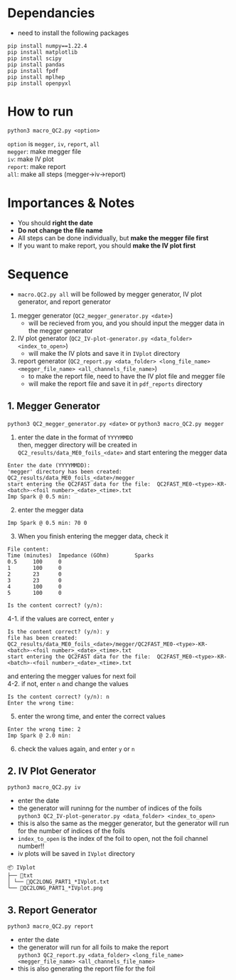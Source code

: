 # Dependancies
- need to install the following packages
```
pip install numpy==1.22.4
pip install matplotlib
pip install scipy
pip install pandas
pip install fpdf
pip install mplhep
pip install openpyxl
```

# How to run
```
python3 macro_QC2.py <option>
```
```option``` is ```megger```, ```iv```, ```report```, ```all```   
```megger```: make megger file   
```iv```: make IV plot   
```report```: make report   
```all```: make all steps (megger->iv->report)

# Importances & Notes
- You should **right the date**   
- **Do not change the file name**   
- All steps can be done individually, but **make the megger file first**   
- If you want to make report, you should **make the IV plot first** 

# Sequence
- ```macro.QC2.py all``` will be followed by megger generator, IV plot generator, and report generator   
1. megger generator (```QC2_megger_generator.py <date>```)     
    - will be recieved from you, and you should input the megger data in the megger generator   
2. IV plot generator (```QC2_IV-plot-generator.py <data_folder> <index_to_open>```)    
    - will make the IV plots and save it in ```IVplot``` directory   
3. report generator (```QC2_report.py <data_folder> <long_file_name> <megger_file_name> <all_channels_file_name>```)   
    - to make the report file, need to have the IV plot file and megger file   
    - will make the report file and save it in ```pdf_reports``` directory   

## 1. Megger Generator
```python3 QC2_megger_generator.py <date>``` or ```python3 macro_QC2.py megger```   
1. enter the date in the format of ```YYYYMMDD```   
then, megger directory will be created in ```QC2_results/data_ME0_foils_<date>``` and start entering the megger data   
```   
Enter the date (YYYYMMDD):   
'megger' directory has been created: QC2_results/data_ME0_foils_<date>/megger   
start entering the QC2FAST data for the file:  QC2FAST_ME0-<type>-KR-<batch>-<foil number>_<date>_<time>.txt   
Imp Spark @ 0.5 min:   
```
2. enter the megger data <Imp> <number of sparks>
```
Imp Spark @ 0.5 min: 70 0   
```
3. When you finish entering the megger data, check it
```
File content:
Time (minutes)  Impedance (GOhm)        Sparks
0.5     100     0
1       100     0
2       23      0
3       23      0
4       100     0
5       100     0

Is the content correct? (y/n):
```
4-1. if the values are correct, enter ```y```
```
Is the content correct? (y/n): y
file has been created: QC2_results/data_ME0_foils_<date>/megger/QC2FAST_ME0-<type>-KR-<batch>-<foil number>_<date>_<time>.txt
start entering the QC2FAST data for the file:  QC2FAST_ME0-<type>-KR-<batch>-<foil number>_<date>_<time>.txt
```
and entering the megger values for next foil   
4-2. if not, enter ```n``` and change the values
```
Is the content correct? (y/n): n
Enter the wrong time:
```
5. enter the wrong time, and enter the correct values
```
Enter the wrong time: 2
Imp Spark @ 2.0 min:
```
6. check the values again, and enter ```y``` or ```n```

## 2. IV Plot Generator
```python3 macro_QC2.py iv```   
- enter the date
- the generator will runinng for the number of indices of the foils   
```python3 QC2_IV-plot-generator.py <data_folder> <index_to_open>```
- this is also the same as the megger generator, but the generator will run for the number of indices of the foils   
- ```index_to_open``` is the index of the foil to open, not the foil channel number!!   
- iv plots will be saved in ```IVplot``` directory   
```
📦 IVplot   
├── 📜txt   
│ └── 📜QC2LONG_PART1_*IVplot.txt
└── 📜QC2LONG_PART1_*IVplot.png
```
## 3. Report Generator
```python3 macro_QC2.py report```   
- enter the date
- the generator will run for all foils to make the report      
```python3 QC2_report.py <data_folder> <long_file_name> <megger_file_name> <all_channels_file_name>```
- this is also generating the report file for the foil     